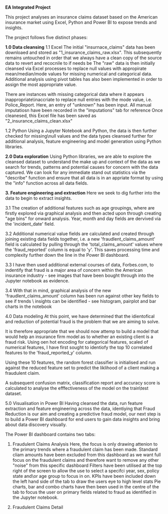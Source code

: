 **EA Integrated Project**

This project analyses an insurance claims dataset based on the American insurance market using Excel, Python and Power BI to expose trends and insights.

The project follows five distinct phases:

**1.0 Data cleansing**
1.1 Excel
The initial "insurnace_claims" data has been downloaed and stored as "1_insurance_claims_raw.xlsx". This subsequently remains untouched in order that we always have a clean copy of the source data to revert and recocnile to if needs be
The "raw" data is then initially cleansed via Excel processes to replace null values with appropirate mean/median/mode values for missing numerical and categorical data. Additional analysis using pivot tables has also been implemented in order to assign the most appropriate value.

There are instances with missing categorical data where it appears inappropriate\inaccriate to replace null entries with the mode value, i.e. Police_Report. Here, an entry of "unknown" has been input.
All manual imputatiosn have been recorded in the "imputations" tab for reference
Once cleanesed, this Excel file has been saved as "2_insurance_claims_clean.xlsx"

1.2 Python
Using a Jupyter Notebook and Python, the data is then further checked for missing\null values and the data types cleansed further for additional analysis, feature engineering and model generation using Python libraries.

**2.0 Data exploration**
Using Python libraries, we are able to explore the cleansed dataset to understand the make up and context of the data as we search for trends, patterns and potential causes for concern with the data captured.
We can look for any immediate stand out statistics via the "describe" function and ensure that all data is in an appriate format by using the "info" function across all data fields.

**3.  Feature engineering and extraction**
Here we seek to dig further into the data to begin to extract insights.

3.1  The creation of additional features such as age groupings, where are firstly explored via graphical analysis and then acted upon through creating "age bins" for onward analysis.
Year, month and day fields are dervived via the 'incident_date' field.

3.2  Additional numerical value fields are calculated and created through joining existing data fields together, i.e. a new 'fraudlent_claims_amount' field is calculated by pulling through the 'total_claims_amount' values where the 'fraud_reported' column is equal to 'y'. This saves processing time and complexity further down the line in the Power BI dashboard.

3.3   I have then used additional external courses of data, Forbes.com, to indentify that fraud is a major area of concern within the American insurance industry - see images that have been bought through into the Jupyter notebook as evidence.

3.4   With that in mind, graphical analysis of the new 'fraudlent_claims_amount' column has been run against other key fields to see if trends \ insights can be identified - see histogram, pairplot and bar charts in the notebook
    
4.0  Data modeling
At this point, we have determined that the idientofical and reduction of potential fraud is the problem that we are aiming to solve.

It is therefore appropriate that we should now attemp to build a model that would help an insurance firm model as to whether an existing client is a fraud risk. Using oen hot encoding for categorical features, scaled of numerical features, I have first sought to identiofy the top 10 correlated features to the 'fraud_reported_y' column.

Using these 10 features, the random forest classifier is initialised and run against the reduced feature set to predict the liklihood of a client making a fraudulent claim.

A subsequent confusion matrix, classification report and accuracy score is calculated to analyse the efffectiveness of the model on the train\test dataset.

5.0 Visualisation in Power BI
Having cleansed the data, run feature extraction and feature engineering across the data, identiying that Fraud Reduction is our aim and creating a predictive fraud model, our next step is to build a Power BI dashboard for end users to gain data insights and bring about data discovery visually.

The Power BI dashboard contains two tabs:
  1. Fraudulent Claims Analysis
     Here, the focus is only drawing attenion to the primary trends where a fraudulent claim has been made. Standard cliam amounts have been excluded from this dashboard as we want full focus on the fraudulent claims and therefore want to remove any other "noise" from this specific dashboard
     Filters have been utilised at the top right of the screen to allow the use to select a specifci year, sex, policy state and\or age group to focus in on.
     KPIs have been included down the left hand side of the tab to draw the users eye to high level stats
     Pie charts, bar and combo charts have then been used in the centre of the tab to focus the user on primary fields related to fraud as identified in the Jupyter notebook.

  2.  Fraudulent Claims Detail
